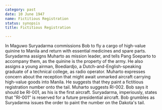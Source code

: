 ```yaml
---
category: past
date: 10 June 1947
name: Fictitious Registration
status: synopsis
title: Fictitious Registration

---
```

In Maguwo  Suryadarma commissions Bob to
fly a cargo of high-value quinine to Manila and return with essential
medicines and spare parts. Suryadarma assigns Muharto as mission leader, and tells Pang Soeparto to accompany them, as the quinine is the property of the army. He also assigns a young airman, Boediardjo, a Dutch-and-English-speaking graduate of a technical college, as radio operator.  Muharto expresses concern about the reception
that might await unmarked aircraft carrying high-value goods into
Manila. He suggests that they paint a fictitious registration number
onto the tail. Muharto suggests RI-002. Bob says it should be RI-001, as
his is the first aircraft. Suryadarma, imperiously, states that "RI-001"
is reserved for a future presidential aircraft. Bob grumbles as
Suryadarma issues the order to paint the number on the Dakota's tail. 
